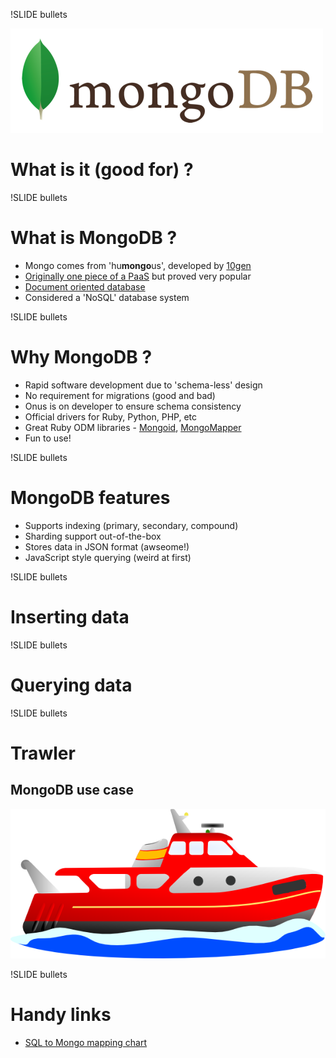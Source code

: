 !SLIDE bullets

![MongoDB](mongodb.png)

# What is it (good for) ? #


!SLIDE bullets

# What is MongoDB ? #

* Mongo comes from 'hu**mongo**us', developed by [10gen](http://10gen.com)
* [Originally one piece of a PaaS](http://en.wikipedia.org/wiki/MongoDB#History) but proved very popular
* [Document oriented database](http://en.wikipedia.org/wiki/Document-oriented_database)
* Considered a 'NoSQL' database system


!SLIDE bullets

# Why MongoDB ? #

* Rapid software development due to 'schema-less' design
* No requirement for migrations (good and bad)
* Onus is on developer to ensure schema consistency
* Official drivers for Ruby, Python, PHP, etc
* Great Ruby ODM libraries - [Mongoid](http://mongoid.org), [MongoMapper](http://mongomapper.com)
* Fun to use!


!SLIDE bullets

# MongoDB features #

* Supports indexing (primary, secondary, compound)
* Sharding support out-of-the-box
* Stores data in JSON format (awseome!)
* JavaScript style querying (weird at first)


!SLIDE bullets

# Inserting data #


!SLIDE bullets

# Querying data #


!SLIDE bullets

# Trawler #

## MongoDB use case ##

![Trawler](trawler.png)


!SLIDE bullets

# Handy links #

* [SQL to Mongo mapping chart](http://www.mongodb.org/display/DOCS/SQL+to+Mongo+Mapping+Chart)
